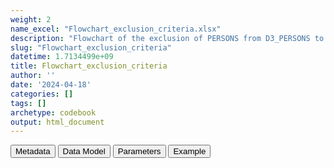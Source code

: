 ```yaml
---
weight: 2
name_excel: "Flowchart_exclusion_criteria.xlsx"
description: "Flowchart of the exclusion of PERSONS from D3_PERSONS to the study population"
slug: "Flowchart_exclusion_criteria"
datetime: 1.7134499e+09
title: Flowchart_exclusion_criteria
author: ''
date: '2024-04-18'
categories: []
tags: []
archetype: codebook
output: html_document
---
```


<script src="/rmarkdown-libs/core-js/shim.min.js"></script>
<script src="/rmarkdown-libs/react/react.min.js"></script>
<script src="/rmarkdown-libs/react/react-dom.min.js"></script>
<script src="/rmarkdown-libs/reactwidget/react-tools.js"></script>
<script src="/rmarkdown-libs/htmlwidgets/htmlwidgets.js"></script>
<link href="/rmarkdown-libs/reactable/reactable.css" rel="stylesheet" />
<script src="/rmarkdown-libs/reactable-binding/reactable.js"></script>
<div class="tab">
<button class="tablinks" onclick="openCity(event, &#39;Metadata&#39;)" id="defaultOpen">Metadata</button>
<button class="tablinks" onclick="openCity(event, &#39;Data Model&#39;)">Data Model</button>
<button class="tablinks" onclick="openCity(event, &#39;Parameters&#39;)">Parameters</button>
<button class="tablinks" onclick="openCity(event, &#39;Example&#39;)">Example</button>
</div>
<div id="Metadata" class="tabcontent">
<div id="htmlwidget-1" class="reactable html-widget" style="width:auto;height:600px;"></div>
<script type="application/json" data-for="htmlwidget-1">{"x":{"tag":{"name":"Reactable","attribs":{"data":{"medatata_name":["Name of the dataset","Content of the dataset","Unit of observation","Dataset where the list of UoOs is fully listed and with 1 record per UoO","How many observations per UoO","Variables capturing the UoO","Primary key","Parameters",null,null,null,null,null,null,null,null,null,null,null,null],"metadata_content":["Flowchart_exclusion_criteria","Flowchart of the exclusion of PERSONS from D3_PERSONS to the study population","criteria",null,null,null,null,null,null,null,null,null,null,null,null,null,null,null,null,null]},"columns":[{"id":"medatata_name","name":"medatata_name","type":"character"},{"id":"metadata_content","name":"metadata_content","type":"character"}],"sortable":false,"searchable":true,"pagination":false,"highlight":true,"bordered":true,"striped":true,"style":{"maxWidth":1800},"height":"600px","dataKey":"af1dd3ae5a74421e708f0ba03ddf4524"},"children":[]},"class":"reactR_markup"},"evals":[],"jsHooks":[]}</script>
</div>
<div id="Data Model" class="tabcontent">
<div id="htmlwidget-2" class="reactable html-widget" style="width:auto;height:600px;"></div>
<script type="application/json" data-for="htmlwidget-2">{"x":{"tag":{"name":"Reactable","attribs":{"data":{"VarName":["criteria","N",null,null,null,null,null,null,null,null,null,null,null,null,null,null,null,null,null,null],"Description":[null,"frequency of the combination",null,null,null,null,null,null,null,null,null,null,null,null,null,null,null,null,null,null],"Format":["binary",null,null,null,null,null,null,null,null,null,null,null,null,null,null,null,null,null,null,null],"Vocabulary":["0 = if all the previous value on the same row are 1 then N refers to this column\r\n1= otherwise",null,null,null,null,null,null,null,null,null,null,null,null,null,null,null,null,null,null,null],"Parameters":[null,null,null,null,null,null,null,null,null,null,null,null,null,null,null,null,null,null,null,null],"Notes and examples":[null,null,null,null,null,null,null,null,null,null,null,null,null,null,null,null,null,null,null,null],"Source tables and variables":[null,null,null,null,null,null,null,null,null,null,null,null,null,null,null,null,null,null,null,null],"Retrieved":[null,null,null,null,null,null,null,null,null,null,null,null,null,null,null,null,null,null,null,null],"Calculated":[null,null,null,null,null,null,null,null,null,null,null,null,null,null,null,null,null,null,null,null],"Algorithm_id":[null,null,null,null,null,null,null,null,null,null,null,null,null,null,null,null,null,null,null,null],"Rule":[null,null,null,null,null,null,null,null,null,null,null,null,null,null,null,null,null,null,null,null]},"columns":[{"id":"VarName","name":"VarName","type":"character"},{"id":"Description","name":"Description","type":"character"},{"id":"Format","name":"Format","type":"character"},{"id":"Vocabulary","name":"Vocabulary","type":"character"},{"id":"Parameters","name":"Parameters","type":"logical"},{"id":"Notes and examples","name":"Notes and examples","type":"logical"},{"id":"Source tables and variables","name":"Source tables and variables","type":"logical"},{"id":"Retrieved","name":"Retrieved","type":"logical"},{"id":"Calculated","name":"Calculated","type":"logical"},{"id":"Algorithm_id","name":"Algorithm_id","type":"logical"},{"id":"Rule","name":"Rule","type":"logical"}],"sortable":false,"searchable":true,"pagination":false,"highlight":true,"bordered":true,"striped":true,"style":{"maxWidth":1800},"height":"600px","dataKey":"6fd3c6475e76696d8eb9feead1e110b3"},"children":[]},"class":"reactR_markup"},"evals":[],"jsHooks":[]}</script>
</div>
<div id="Parameters" class="tabcontent">
<div id="htmlwidget-3" class="reactable html-widget" style="width:auto;height:600px;"></div>
<script type="application/json" data-for="htmlwidget-3">{"x":{"tag":{"name":"Reactable","attribs":{"data":{"parameter in the variable name":["criteria","criteria","criteria","criteria","criteria","criteria","criteria","criteria","criteria",null,null,null,null,null,null,null,null,null,null,null],"values":["A_sex_or_birth_date_is_not_defined","B_birth_date_absurd","C_partial_date_of_death","D_no_spells","E_all_spells_start_after_ending","F_no_spell_overlapping_the_study_period","G_no_spell_longer_than_365_days","H_all_spells_include_vax1_but_less_than_365_days_from_it","I_higher_doses_included_but_lower_doses_missing",null,null,null,null,null,null,null,null,null,null,null],"name of macro":[null,null,null,null,null,null,null,null,null,null,null,null,null,null,null,null,null,null,null,null]},"columns":[{"id":"parameter in the variable name","name":"parameter in the variable name","type":"character"},{"id":"values","name":"values","type":"character"},{"id":"name of macro","name":"name of macro","type":"logical"}],"sortable":false,"searchable":true,"pagination":false,"highlight":true,"bordered":true,"striped":true,"style":{"maxWidth":1800},"height":"600px","dataKey":"b9d24a781d0b5482a1a1904a000e69aa"},"children":[]},"class":"reactR_markup"},"evals":[],"jsHooks":[]}</script>
</div>
<div id="Example" class="tabcontent">
<div id="htmlwidget-4" class="reactable html-widget" style="width:auto;height:600px;"></div>
<script type="application/json" data-for="htmlwidget-4">{"x":{"tag":{"name":"Reactable","attribs":{"data":{"A_sex_or_birth_date_is_not_defined":[0,1,1,1,1,1,1,1,1,"NA","NA","NA","NA","NA","NA","NA","NA","NA","NA","NA"],"B_birth_date_absurd":[0,0,1,1,1,1,1,1,1,"NA","NA","NA","NA","NA","NA","NA","NA","NA","NA","NA"],"C_partial_date_of_death":[0,0,0,1,1,1,1,1,1,"NA","NA","NA","NA","NA","NA","NA","NA","NA","NA","NA"],"D_no_spells":[0,0,0,0,1,1,1,1,1,"NA","NA","NA","NA","NA","NA","NA","NA","NA","NA","NA"],"E_all_spells_start_after_ending":[0,0,0,0,1,1,1,1,1,"NA","NA","NA","NA","NA","NA","NA","NA","NA","NA","NA"],"F_no_spell_overlapping_the_study_period":[0,0,0,0,0,1,1,1,1,"NA","NA","NA","NA","NA","NA","NA","NA","NA","NA","NA"],"G_no_spell_longer_than_365_days":[0,0,0,0,0,0,1,1,1,"NA","NA","NA","NA","NA","NA","NA","NA","NA","NA","NA"],"H_all_spells_include_vax1_but_less_than_365_days_from_it":[0,0,0,0,0,0,0,1,1,"NA","NA","NA","NA","NA","NA","NA","NA","NA","NA","NA"],"I_higher_doses_included_but_lower_doses_missing":[0,0,0,0,0,0,0,0,1,"NA","NA","NA","NA","NA","NA","NA","NA","NA","NA","NA"],"N":[2,1,1,35,223,270,9,1,8319,"NA","NA","NA","NA","NA","NA","NA","NA","NA","NA","NA"]},"columns":[{"id":"A_sex_or_birth_date_is_not_defined","name":"A_sex_or_birth_date_is_not_defined","type":"numeric"},{"id":"B_birth_date_absurd","name":"B_birth_date_absurd","type":"numeric"},{"id":"C_partial_date_of_death","name":"C_partial_date_of_death","type":"numeric"},{"id":"D_no_spells","name":"D_no_spells","type":"numeric"},{"id":"E_all_spells_start_after_ending","name":"E_all_spells_start_after_ending","type":"numeric"},{"id":"F_no_spell_overlapping_the_study_period","name":"F_no_spell_overlapping_the_study_period","type":"numeric"},{"id":"G_no_spell_longer_than_365_days","name":"G_no_spell_longer_than_365_days","type":"numeric"},{"id":"H_all_spells_include_vax1_but_less_than_365_days_from_it","name":"H_all_spells_include_vax1_but_less_than_365_days_from_it","type":"numeric"},{"id":"I_higher_doses_included_but_lower_doses_missing","name":"I_higher_doses_included_but_lower_doses_missing","type":"numeric"},{"id":"N","name":"N","type":"numeric"}],"sortable":false,"searchable":true,"pagination":false,"highlight":true,"bordered":true,"striped":true,"style":{"maxWidth":1800},"height":"600px","dataKey":"fd34a38854485b31f28a499b8e676a92"},"children":[]},"class":"reactR_markup"},"evals":[],"jsHooks":[]}</script>
</div>
